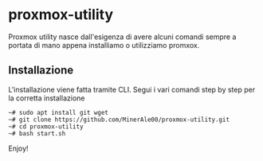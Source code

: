 # proxmox-utility
Proxmox utility nasce dall'esigenza di avere alcuni comandi sempre a portata di mano appena installiamo o utilizziamo promxox.

## Installazione
L'installazione viene fatta tramite CLI. Segui i vari comandi step by step per la corretta installazione


```
~# sudo apt install git wget 
~# git clone https://github.com/MinerAle00/proxmox-utility.git
~# cd proxmox-utility
~# bash start.sh
```
Enjoy!
